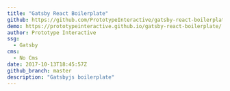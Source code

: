 ```yaml
---
title: "Gatsby React Boilerplate"
github: https://github.com/PrototypeInteractive/gatsby-react-boilerplate
demo: https://prototypeinteractive.github.io/gatsby-react-boilerplate/
author: Prototype Interactive
ssg:
  - Gatsby
cms:
  - No Cms
date: 2017-10-13T18:45:57Z
github_branch: master
description: "Gatsbyjs boilerplate"
---
```

